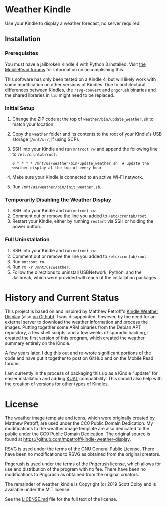 # Weather Kindle

Use your Kindle to display a weather forecast, no server required!

## Installation

### Prerequisites
You must have a jailbroken Kindle 4 with Python 3 installed.
Visit [the MobileRead forums](http://www.mobileread.com/forums/showthread.php?t=88004) for information on accomplishing this.

This software has only been tested on a Kindle 4, but will likely work with some modification on other versions of Kindles. Due to architectural differences between Kindles, the `rsvg-convert` and `pngcrush` binaries and the shared libraries in `lib` might need to be replaced.

### Initial Setup

1. Change the ZIP code at the top of `weather/bin/update_weather.sh` to match your location.
2. Copy the `weather` folder and its contents to the root of your Kindle's USB storage (`/mnt/us/`, if using SCP).
3. SSH into your Kindle and run `mntroot rw` and append the following line to `/etc/crontab/root`.

    ```
    0 * * * * /mnt/us/weather/bin/update_weather.sh  # update the weather display at the top of every hour
    ```
4. Make sure your Kindle is connected to an active Wi-Fi network.
5. Run `/mnt/us/weather/bin/init_weather.sh`.

### Temporarily Disabling the Weather Display

1. SSH into your Kindle and run `mntroot rw`.
2. Comment out or remove the line you added to `/etc/crontab/root`.
3. Restart your Kindle, either by running `restart` via SSH or holding the power button.


### Full Uninstallation

1. SSH into your Kindle and run `mntroot rw`.
2. Comment out or remove the line you added to `/etc/crontab/root`.
3. Run `mntroot ro`.
4. Run `rm -r /mnt/us/weather`.
5. Follow the directions to uninstall USBNetwork, Python, and the Jailbreak, which were provided with each of the installation packages.

# History and Current Status

This project is based on and inspired by Matthew Petroff's [Kindle Weather Display](https://mpetroff.net/2012/09/kindle-weather-display/) (also [on Github](https://github.com/mpetroff/kindle-weather-display)).
I was disappointed, however, by the need for an external server to download the weather information and process the images.
Putting together some ARM binaries from the Debian APT repository, a few shell scripts, and a few weeks of sporadic hacking, I created the first version of this program, which created the weather summary entirely on the Kindle.

A few years later, I dug this out and re-wrote significant portions of the code and have put it together to post on GitHub and on the Mobile Read forums.

I am currently in the process of packaging this up as a Kindle "update" for easier installation and adding [KUAL](http://www.mobileread.com/forums/showthread.php?t=203326) compatibility. This should also help with the creation of versions for other types of Kindles.

# License

The weather image template and icons, which were originally created by Matthew Petroff, are used under the CC0 Public Domain Dedication. My modifications to the weather image template are also dedicated to the public under the CC0 Public Domain Dedication. The original source is found at https://github.com/mpetroff/kindle-weather-display.

RSVG is used under the terms of the GNU General Public License. There have been no modifications to RSVG as obtained from the original creators.

Pngcrush is used under the terms of the Pngcrush license, which allows for use and distribution of the program with no fee. There have been no modifications to Pngcrush as obtained from the original creators.

The remainder of weather_kindle is Copyright (c) 2019 Scott Colby and is available under the MIT license.

See the [LICENSE.md](LICENSE.md) file for the full text of the license.

